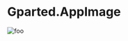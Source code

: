 # Gparted.AppImage

![foo](https://github.com/nx-appbuild-hub/Gparted.AppImage//actions/workflows/makefile.yml/badge.svg)
